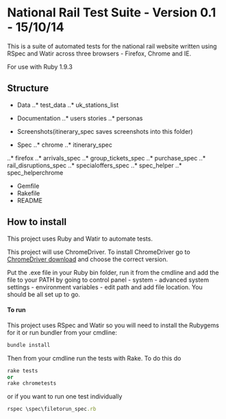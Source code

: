 # National Rail Test Suite - Version 0.1 - 15/10/14

This is a suite of automated tests for the national rail website written using RSpec and Watir across three browsers - Firefox, Chrome and IE. 

For use with Ruby 1.9.3 

## Structure 

* Data 
..* test_data 
..* uk_stations_list

* Documentation
..* users stories 
..* personas 

* Screenshots(itinerary_spec saves screenshots into this folder)

* Spec 
..* chrome 
    ..* itinerary_spec 
    
..* firefox 
    ..* arrivals_spec 
    ..* group_tickets_spec
    ..* purchase_spec 
    ..* rail_disruptions_spec 
    ..* specialoffers_spec
..* spec_helper 
..* spec_helperchrome

* Gemfile
* Rakefile
* README


## How to install 

This project uses Ruby and Watir to automate tests.

This project will use ChromeDriver. To install ChromeDriver go to [ChromeDriver download](http://chromedriver.storage.googleapis.com/index.html) and choose the correct version.

Put the .exe file in your Ruby bin folder, run it from the cmdline and add the file to your PATH by going to control panel - system - advanced system settings - environment variables - edit path and add file location. You should be all set up to go.

#### To run

This project uses RSpec and Watir so you will need to install the Rubygems for it or run bundler from your cmdline:

```ruby
bundle install
``` 

Then from your cmdline run the tests with Rake. To do this do
```ruby
rake tests
or
rake chrometests
```
or if you want to run one test individually
```ruby
rspec \spec\filetorun_spec.rb
```

